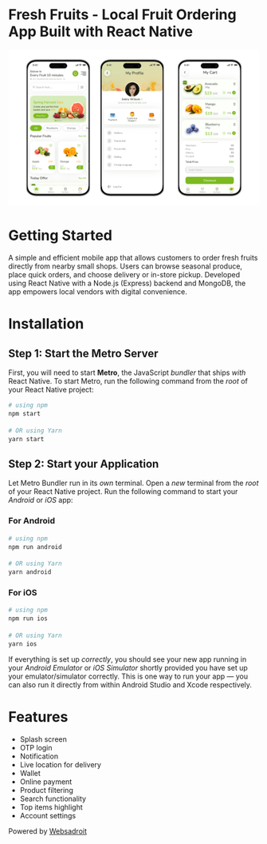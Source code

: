 # Fresh Fruits - Local Fruit Ordering App Built with React Native
![Image of Fresh Fruits](./src/assets/images/readme-hero-image.png)

# Getting Started

A simple and efficient mobile app that allows customers to order fresh fruits directly from nearby small shops. Users can browse seasonal produce, place quick orders, and choose delivery or in-store pickup. Developed using React Native with a Node.js (Express) backend and MongoDB, the app empowers local vendors with digital convenience.

# Installation
## Step 1: Start the Metro Server

First, you will need to start **Metro**, the JavaScript _bundler_ that ships _with_ React Native.
To start Metro, run the following command from the _root_ of your React Native project:

```bash
# using npm
npm start

# OR using Yarn
yarn start
```

## Step 2: Start your Application

Let Metro Bundler run in its _own_ terminal. Open a _new_ terminal from the _root_ of your React Native project. Run the following command to start your _Android_ or _iOS_ app:

### For Android

```bash
# using npm
npm run android

# OR using Yarn
yarn android
```

### For iOS

```bash
# using npm
npm run ios

# OR using Yarn
yarn ios
```

If everything is set up _correctly_, you should see your new app running in your _Android Emulator_ or _iOS Simulator_ shortly provided you have set up your emulator/simulator correctly.
This is one way to run your app — you can also run it directly from within Android Studio and Xcode respectively.

# Features
- Splash screen
- OTP login
- Notification
- Live location for delivery
- Wallet
- Online payment
- Product filtering
- Search functionality
- Top items highlight
- Account settings

Powered by <a href="https://www.websadroit.com" target="_blank">Websadroit</a>
